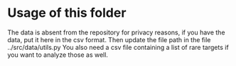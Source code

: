 # Usage of this folder
The data is absent from the repository for privacy reasons, if you have the data, put it here in the csv format.
Then update the file path in the file ../src/data/utils.py
You also need a csv file containing a list of rare targets if you want to analyze those as well.